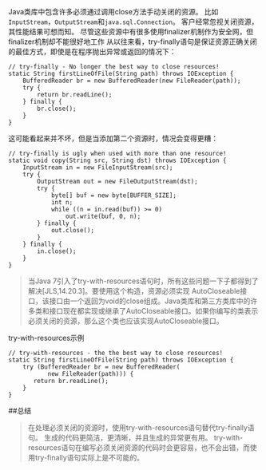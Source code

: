 Java类库中包含许多必须通过调用close方法手动关闭的资源。 比如`InputStream`，`OutputStream`和`java.sql.Connection`。 客户经常忽视关闭资源，其性能结果可想而知。 尽管这些资源中有很多使用finalizer机制作为安全网，但finalizer机制却不能很好地工作
从以往来看，try-finally语句是保证资源正确关闭的最佳方式，即使是在程序抛出异常或返回的情况下：
```
// try-finally - No longer the best way to close resources!
static String firstLineOfFile(String path) throws IOException {
    BufferedReader br = new BufferedReader(new FileReader(path));
    try {
        return br.readLine();
    } finally {
        br.close();
    }
}
```
这可能看起来并不坏，但是当添加第二个资源时，情况会变得更糟：
```
// try-finally is ugly when used with more than one resource!
static void copy(String src, String dst) throws IOException {
    InputStream in = new FileInputStream(src);
    try {
        OutputStream out = new FileOutputStream(dst);
        try {
            byte[] buf = new byte[BUFFER_SIZE];
            int n;
            while ((n = in.read(buf)) >= 0)
                out.write(buf, 0, n);
        } finally {
            out.close();
        }
    } finally {
        in.close();
    }
}
```

>当Java 7引入了try-with-resources语句时，所有这些问题一下子都得到了解决[JLS,14.20.3]。要使用这个构造，资源必须实现 AutoCloseable接口，该接口由一个返回为void的close组成。Java类库和第三方类库中的许多类和接口现在都实现或继承了AutoCloseable接口。如果你编写的类表示必须关闭的资源，那么这个类也应该实现AutoCloseable接口。

try-with-resources示例
```
// try-with-resources - the the best way to close resources!
static String firstLineOfFile(String path) throws IOException {
    try (BufferedReader br = new BufferedReader(
           new FileReader(path))) {
       return br.readLine();
    }
}
```

##总结
>在处理必须关闭的资源时，使用try-with-resources语句替代try-finally语句。 生成的代码更简洁，更清晰，并且生成的异常更有用。 try-with-resources语句在编写必须关闭资源的代码时会更容易，也不会出错，而使用try-finally语句实际上是不可能的。